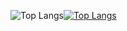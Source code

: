 ![Top Langs](https://github-readme-stats.vercel.app/api/?username=leonardo-felipe&count_private=true&theme=tokyonight&showicons=true)[![Top Langs](https://github-readme-stats.vercel.app/api/top-langs/?username=leonardo-felipe&layout=compact&theme=tokyonight)](https://github.com/leonardo-felipe/github-readme-stats)
<!--
![Linkedin Badge](https://img.shields.io/badge/Python-3776AB?style=for-the-badge&logo=python&logoColor=white)![Linkedin Badge](https://img.shields.io/badge/Django-092E20?style=for-the-badge&logo=django&logoColor=green)![Linkedin Badge](https://img.shields.io/badge/React-20232A?style=for-the-badge&logo=react&logoColor=61DAFB)

